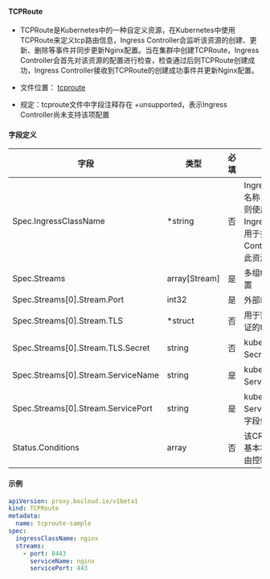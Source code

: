 #### TCPRoute

- TCPRoute是Kubernetes中的一种自定义资源，在Kubernetes中使用TCPRoute来定义tcp路由信息，Ingress Controller会监听该资源的创建、更新、删除等事件并同步更新Nginx配置。当在集群中创建TCPRoute，Ingress Controller会首先对该资源的配置进行检查，检查通过后则TCPRoute创建成功，Ingress Controller接收到TCPRoute的创建成功事件并更新Nginx配置。

- 文件位置： [tcproute](../apis/proxy/v1beta1/tcproute_types.go)

- 规定：tcproute文件中字段注释存在 +unsupported，表示Ingress Controller尚未支持该项配置


#### 字段定义

| 字段                               | 类型          | 必填 | 描述                                                         | 示例     |
| ---------------------------------- | ------------- | ---- | ------------------------------------------------------------ | -------- |
| Spec.IngressClassName              | *string       | 否   | IngressClass的名称，如果为空则使用默认IngressClass，用于指定哪个Controller处理此资源 | nginx    |
| Spec.Streams                       | array[Stream] | 是   | 多组tcp路由配置                                              |          |
| Spec.Streams[0].Stream.Port        | int32         | 是   | 外部端口                                                     | 8001     |
| Spec.Streams[0].Stream.TLS         | *struct       | 否   | 用于需要tls认证的tcp通信                                     | 尚未支持 |
| Spec.Streams[0].Stream.TLS.Secret  | string        | 否   | kubernetes中Secret名称                                       | 尚未支持 |
| Spec.Streams[0].Stream.ServiceName | string        | 是   | kubernetes中Service名称                                      | nginx    |
| Spec.Streams[0].Stream.ServicePort | string        | 是   | kubernetes中Service的port字段值                              | 8081     |
| Status.Conditions                  | array         | 否   | 该CRD资源的基本状态信息，由控制器填充                        |          |


#### 示例

```yaml
apiVersion: proxy.bocloud.io/v1beta1
kind: TCPRoute
metadata:
  name: tcproute-sample
spec:
  ingressClassName: nginx
  streams:
    - port: 8443
      serviceName: nginx
      servicePort: 443
```